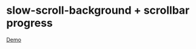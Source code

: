 # slow-scroll-background + scrollbar progress
<a href="https://wkra.github.io/slow-scroll-background/">Demo</a>

